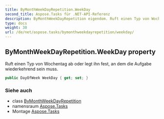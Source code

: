 ```yaml
---
title: ByMonthWeekDayRepetition.WeekDay
second_title: Aspose.Tasks für .NET-API-Referenz
description: ByMonthWeekDayRepetition eigendom. Ruft einen Typ von Wochentag ab oder legt ihn fest an dem die Aufgabe wiederkehrend sein muss.
type: docs
weight: 30
url: /de/net/aspose.tasks/bymonthweekdayrepetition/weekday/
---
```

## ByMonthWeekDayRepetition.WeekDay property

Ruft einen Typ von Wochentag ab oder legt ihn fest, an dem die Aufgabe wiederkehrend sein muss.

```csharp
public DayOfWeek WeekDay { get; set; }
```

### Siehe auch

* class [ByMonthWeekDayRepetition](../)
* namensraum [Aspose.Tasks](../../bymonthweekdayrepetition/)
* Montage [Aspose.Tasks](../../../)


